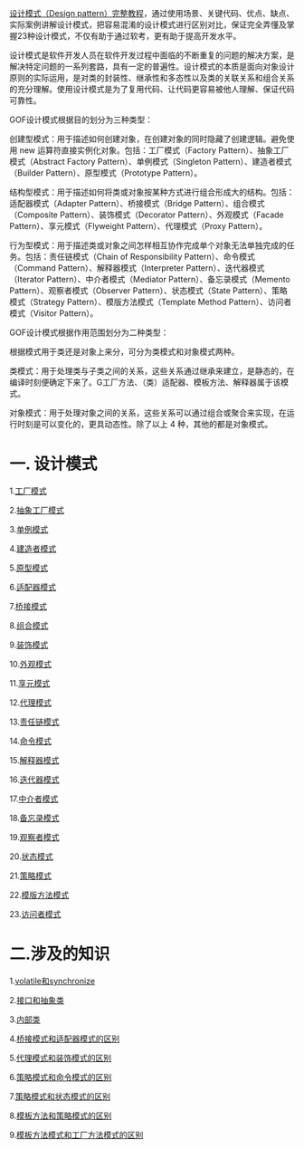 [设计模式（Design pattern）完整教程](https://www.ljjyy.com/archives/2022/07/100684.html)，通过使用场景、关键代码、优点、缺点、实际案例讲解设计模式，把容易混淆的设计模式进行区别对比，保证完全弄懂及掌握23种设计模式，不仅有助于通过软考，更有助于提高开发水平。

设计模式是软件开发人员在软件开发过程中面临的不断重复的问题的解决方案，是解决特定问题的一系列套路，具有一定的普遍性。设计模式的本质是面向对象设计原则的实际运用，是对类的封装性、继承性和多态性以及类的关联关系和组合关系的充分理解。使用设计模式是为了复用代码、让代码更容易被他人理解、保证代码可靠性。

GOF设计模式根据目的划分为三种类型：

创建型模式：用于描述如何创建对象，在创建对象的同时隐藏了创建逻辑。避免使用 new 运算符直接实例化对象。包括：工厂模式（Factory Pattern）、抽象工厂模式（Abstract Factory Pattern）、单例模式（Singleton Pattern）、建造者模式（Builder Pattern）、原型模式（Prototype Pattern）。

结构型模式：用于描述如何将类或对象按某种方式进行组合形成大的结构。包括：适配器模式（Adapter Pattern）、桥接模式（Bridge Pattern）、组合模式（Composite Pattern）、装饰模式（Decorator Pattern）、外观模式（Facade Pattern）、享元模式（Flyweight Pattern）、代理模式（Proxy Pattern）。

行为型模式：用于描述类或对象之间怎样相互协作完成单个对象无法单独完成的任务。包括：责任链模式（Chain of Responsibility Pattern）、命令模式（Command Pattern）、解释器模式（Interpreter Pattern）、迭代器模式（Iterator Pattern）、中介者模式（Mediator Pattern）、备忘录模式（Memento Pattern）、观察者模式（Observer Pattern）、状态模式（State Pattern）、策略模式（Strategy Pattern）、模版方法模式（Template Method Pattern）、访问者模式（Visitor Pattern）。

GOF设计模式根据作用范围划分为二种类型：

根据模式用于类还是对象上来分，可分为类模式和对象模式两种。

类模式：用于处理类与子类之间的关系，这些关系通过继承来建立，是静态的，在编译时刻便确定下来了。G工厂方法、（类）适配器、模板方法、解释器属于该模式。

对象模式：用于处理对象之间的关系，这些关系可以通过组合或聚合来实现，在运行时刻是可以变化的，更具动态性。除了以上 4 种，其他的都是对象模式。


# 一. 设计模式

1.[工厂模式](https://www.ljjyy.com/archives/2022/07/100684.html#1-%E5%B7%A5%E5%8E%82%E6%A8%A1%E5%BC%8F)

2.[抽象工厂模式](https://www.ljjyy.com/archives/2022/07/100684.html#2-%E6%8A%BD%E8%B1%A1%E5%B7%A5%E5%8E%82%E6%A8%A1%E5%BC%8F)

3.[单例模式](https://www.ljjyy.com/archives/2022/07/100684.html#3-%E5%8D%95%E4%BE%8B%E6%A8%A1%E5%BC%8F)

4.[建造者模式](https://www.ljjyy.com/archives/2022/07/100684.html#4-%E5%BB%BA%E9%80%A0%E8%80%85%E6%A8%A1%E5%BC%8F)

5.[原型模式](https://www.ljjyy.com/archives/2022/07/100684.html#5-%E5%8E%9F%E5%9E%8B%E6%A8%A1%E5%BC%8F)

6.[适配器模式](https://www.ljjyy.com/archives/2022/07/100684.html#6-%E9%80%82%E9%85%8D%E5%99%A8%E6%A8%A1%E5%BC%8F)

7.[桥接模式](https://www.ljjyy.com/archives/2022/07/100684.html#7-%E6%A1%A5%E6%8E%A5%E6%A8%A1%E5%BC%8F)

8.[组合模式](https://www.ljjyy.com/archives/2022/07/100684.html#8-%E7%BB%84%E5%90%88%E6%A8%A1%E5%BC%8F)

9.[装饰模式](https://www.ljjyy.com/archives/2022/07/100684.html#9-%E8%A3%85%E9%A5%B0%E6%A8%A1%E5%BC%8F)

10.[外观模式](https://www.ljjyy.com/archives/2022/07/100684.html#10-%E5%A4%96%E8%A7%82%E6%A8%A1%E5%BC%8F)

11.[享元模式](https://www.ljjyy.com/archives/2022/07/100684.html#11-%E4%BA%AB%E5%85%83%E6%A8%A1%E5%BC%8F)

12.[代理模式](https://www.ljjyy.com/archives/2022/07/100684.html#12-%E4%BB%A3%E7%90%86%E6%A8%A1%E5%BC%8F)

13.[责任链模式](https://www.ljjyy.com/archives/2022/07/100684.html#13-%E8%B4%A3%E4%BB%BB%E9%93%BE%E6%A8%A1%E5%BC%8F)

14.[命令模式](https://www.ljjyy.com/archives/2022/07/100684.html#14-%E5%91%BD%E4%BB%A4%E6%A8%A1%E5%BC%8F)

15.[解释器模式](https://www.ljjyy.com/archives/2022/07/100684.html#15-%E8%A7%A3%E9%87%8A%E5%99%A8%E6%A8%A1%E5%BC%8F)

16.[迭代器模式](https://www.ljjyy.com/archives/2022/07/100684.html#16-%E8%BF%AD%E4%BB%A3%E5%99%A8%E6%A8%A1%E5%BC%8F)

17.[中介者模式](https://www.ljjyy.com/archives/2022/07/100684.html#17-%E4%B8%AD%E4%BB%8B%E8%80%85%E6%A8%A1%E5%BC%8F)

18.[备忘录模式](https://www.ljjyy.com/archives/2022/07/100684.html#18-%E5%A4%87%E5%BF%98%E5%BD%95%E6%A8%A1%E5%BC%8F)

19.[观察者模式](https://www.ljjyy.com/archives/2022/07/100684.html#19-%E8%A7%82%E5%AF%9F%E8%80%85%E6%A8%A1%E5%BC%8F)

20.[状态模式](https://www.ljjyy.com/archives/2022/07/100684.html#20-%E7%8A%B6%E6%80%81%E6%A8%A1%E5%BC%8F)

21.[策略模式](https://www.ljjyy.com/archives/2022/07/100684.html#21-%E7%AD%96%E7%95%A5%E6%A8%A1%E5%BC%8F)

22.[模版方法模式](https://www.ljjyy.com/archives/2022/07/100684.html#22-%E6%A8%A1%E7%89%88%E6%96%B9%E6%B3%95%E6%A8%A1%E5%BC%8F)

23.[访问者模式](https://www.ljjyy.com/archives/2022/07/100684.html#23-%E8%AE%BF%E9%97%AE%E8%80%85%E6%A8%A1%E5%BC%8F)

# 二.涉及的知识

1.[volatile和synchronize](https://www.ljjyy.com/archives/2022/07/100684.html#1-volatile%E5%92%8Csynchronize)

2.[接口和抽象类](https://www.ljjyy.com/archives/2022/07/100684.html#2-%E6%8E%A5%E5%8F%A3%E5%92%8C%E6%8A%BD%E8%B1%A1%E7%B1%BB)

3.[内部类](https://www.ljjyy.com/archives/2022/07/100684.html#3-%E5%86%85%E9%83%A8%E7%B1%BB)

4.[桥接模式和适配器模式的区别](https://www.ljjyy.com/archives/2022/07/100684.html#4-%E6%A1%A5%E6%8E%A5%E6%A8%A1%E5%BC%8F%E5%92%8C%E9%80%82%E9%85%8D%E5%99%A8%E6%A8%A1%E5%BC%8F%E7%9A%84%E5%8C%BA%E5%88%AB)

5.[代理模式和装饰模式的区别](https://www.ljjyy.com/archives/2022/07/100684.html#5-%E4%BB%A3%E7%90%86%E6%A8%A1%E5%BC%8F%E5%92%8C%E8%A3%85%E9%A5%B0%E6%A8%A1%E5%BC%8F%E7%9A%84%E5%8C%BA%E5%88%AB)

6.[策略模式和命令模式的区别](https://www.ljjyy.com/archives/2022/07/100684.html#6-%E7%AD%96%E7%95%A5%E6%A8%A1%E5%BC%8F%E5%92%8C%E5%91%BD%E4%BB%A4%E6%A8%A1%E5%BC%8F)

7.[策略模式和状态模式的区别](https://www.ljjyy.com/archives/2022/07/100684.html#7-%E7%AD%96%E7%95%A5%E6%A8%A1%E5%BC%8F%E5%92%8C%E7%8A%B6%E6%80%81%E6%A8%A1%E5%BC%8F)

8.[模板方法和策略模式的区别](https://www.ljjyy.com/archives/2022/07/100684.html#8-%E6%A8%A1%E6%9D%BF%E6%96%B9%E6%B3%95%E5%92%8C%E7%AD%96%E7%95%A5%E6%A8%A1%E5%BC%8F%E7%9A%84%E5%8C%BA%E5%88%AB)

9.[模板方法模式和工厂方法模式的区别](https://www.ljjyy.com/archives/2022/07/100684.html#9-%E6%A8%A1%E6%9D%BF%E6%96%B9%E6%B3%95%E6%A8%A1%E5%BC%8F%E5%92%8C%E5%B7%A5%E5%8E%82%E6%96%B9%E6%B3%95%E6%A8%A1%E5%BC%8F%E7%9A%84%E5%8C%BA%E5%88%AB)
